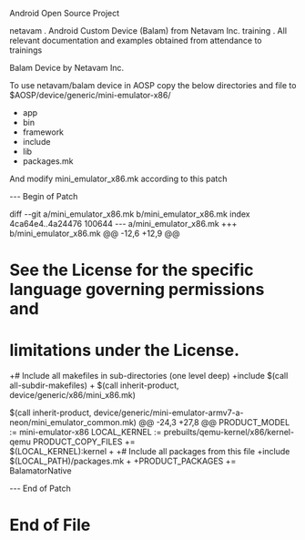Android Open Source Project

netavam  . Android Custom Device (Balam) from Netavam Inc.
training . All relevant documentation and examples obtained from attendance to trainings

Balam Device by Netavam Inc.

To use netavam/balam device in AOSP copy the below directories and file to
 $AOSP/device/generic/mini-emulator-x86/

 - app
 - bin
 - framework
 - include
 - lib
 - packages.mk

And modify mini_emulator_x86.mk according to this patch

--- Begin of Patch

diff --git a/mini_emulator_x86.mk b/mini_emulator_x86.mk
index 4ca64e4..4a24476 100644
--- a/mini_emulator_x86.mk
+++ b/mini_emulator_x86.mk
@@ -12,6 +12,9 @@
 # See the License for the specific language governing permissions and
 # limitations under the License.

+# Include all makefiles in sub-directories (one level deep)
+include $(call all-subdir-makefiles)
+
 $(call inherit-product, device/generic/x86/mini_x86.mk)

 $(call inherit-product, device/generic/mini-emulator-armv7-a-neon/mini_emulator_common.mk)
@@ -24,3 +27,8 @@ PRODUCT_MODEL := mini-emulator-x86
 LOCAL_KERNEL := prebuilts/qemu-kernel/x86/kernel-qemu
 PRODUCT_COPY_FILES += \
     $(LOCAL_KERNEL):kernel
+
+# Include all packages from this file
+include $(LOCAL_PATH)/packages.mk
+
+PRODUCT_PACKAGES += BalamatorNative

--- End of Patch
 
# End of File
